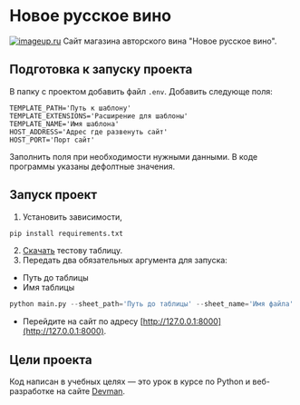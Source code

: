 # Новое русское вино
[![imageup.ru](https://imageup.ru/img89/4254182/chrome_ieffn8nzab.jpg)](https://imageup.ru/img89/4254182/chrome_ieffn8nzab.jpg.html)
Сайт магазина авторского вина "Новое русское вино".

## Подготовка к запуску проекта
В папку с проектом добавить файл `.env`.
Добавить следующе поля:
```
TEMPLATE_PATH='Путь к шаблону'
TEMPLATE_EXTENSIONS='Расширение для шаблоны'
TEMPLATE_NAME='Имя шаблона'
HOST_ADDRESS='Адрес где развенуть сайт'
HOST_PORT='Порт сайт'
```
Заполнить поля при необходимости нужными данными.
В коде программы указаны дефолтные значения. 

## Запуск проект

1. Установить зависимости,
```python
pip install requirements.txt
```
2. [Cкачать](https://dvmn.org/filer/canonical/1610450333/763/) тестову таблицу.
3. Передать два обязательных аргумента для запуска:
- Путь до таблицы
- Имя таблицы
``` python
python main.py --sheet_path='Путь до таблицы' --sheet_name='Имя файла'
```
- Перейдите на сайт по адресу [http://127.0.0.1:8000](http://127.0.0.1:8000).

## Цели проекта

Код написан в учебных целях — это урок в курсе по Python и веб-разработке на сайте [Devman](https://dvmn.org).
